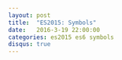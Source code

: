 ```yaml
---
layout: post
title:  "ES2015: Symbols"
date:   2016-3-19 22:00:00
categories: es2015 es6 symbols
disqus: true
---
```

